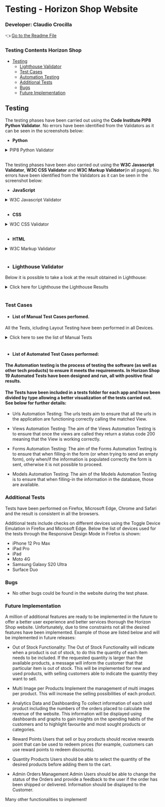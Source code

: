 # **Testing - Horizon Shop** Website

### **Developer: Claudio Crocilla**


👈 [Go to the Readme File](README.md)


### **Testing Contents Horizon Shop**
- [Testing](#testing)
  - [Lighthouse Validator](#lighthouse-validator)
  - [Test Cases](#test-cases)
  - [Automation Testing](#list-of-automated-test-cases-perfomed)
  - [Additional Tests](#additional-tests)
  - [Bugs](#bugs)
  - [Future Implementation](#future-implementation)




## **Testing**
The testing phases have been carried out using the **Code Institute PIP8 Python Validator**. No errors have been identified from the Validators as it can be seen in the screenshots below:

- **Python**

<details>
    <summary>PIP8 Python Validator</summary>

<details>
    <summary>Click here for the CI Python Linter Validator - Home [views.py]</summary>
<img src="static/images/readme/validation-pip8/home-views.webp" alt="CI Python Linter Validator - Home Page [views.py]" width="1000"/>
</details>

<details>
    <summary>Click here for the CI Python Linter Validator - Home [urls.py]</summary>
<img src="static/images/readme/validation-pip8/home-urls.webp" alt="CI Python Linter Validator - Home Page [urls.py]" width="1000"/>
</details>

<details>
    <summary>Click here for the CI Python Linter Validator - Home [models.py]</summary>
<img src="static/images/readme/validation-pip8/home-models.webp" alt="CI Python Linter Validator - Home Page [models.py]" width="1000"/>
</details>

<details>
    <summary>Click here for the CI Python Linter Validator - Contact_Us [views.py]</summary>
<img src="static/images/readme/validation-pip8/contact-us-views.webp" alt="CI Python Linter Validator - Contact Us [views.py]" width="1000"/>
</details>

<details>
    <summary>Click here for the CI Python Linter Validator - Contact_Us [urls.py]</summary>
<img src="static/images/readme/validation-pip8/contact-us-urls.webp" alt="CI Python Linter Validator - Contact Us [urls.py]" width="1000"/>
</details>

<details>
    <summary>Click here for the CI Python Linter Validator - Contact_Us [models.py]</summary>
<img src="static/images/readme/validation-pip8/contact-us-models.webp" alt="CI Python Linter Validator - Contact Us [models.py]" width="1000"/>
</details>

<details>
    <summary>Click here for the CI Python Linter Validator - Contact_Us [forms.py]</summary>
<img src="static/images/readme/validation-pip8/contact-us-forms.webp" alt="CI Python Linter Validator - Contact Us [forms.py]" width="1000"/>
</details>

<details>
    <summary>Click here for the CI Python Linter Validator - Products [admin.py]</summary>
<img src="static/images/readme/validation-pip8/contact-us-admin.webp" alt="CI Python Linter Validator - Contact Us [admin.py]" width="1000"/>
</details>

<details>
    <summary>Click here for the CI Python Linter Validator - Products [views.py]</summary>
<img src="static/images/readme/validation-pip8/products-views.webp" alt="CI Python Linter Validator - Products [views.py]" width="1000"/>
</details>

<details>
    <summary>Click here for the CI Python Linter Validator - Products [urls.py]</summary>
<img src="static/images/readme/validation-pip8/products-urls.webp" alt="CI Python Linter Validator - Products [urls.py]" width="1000"/>
</details>

<details>
    <summary>Click here for the CI Python Linter Validator - Products [models.py]</summary>
<img src="static/images/readme/validation-pip8/products-models.webp" alt="CI Python Linter Validator - Products [models.py]" width="1000"/>
</details>

<details>
    <summary>Click here for the CI Python Linter Validator - Products [forms.py]</summary>
<img src="static/images/readme/validation-pip8/products-forms.webp" alt="CI Python Linter Validator - Products [forms.py]" width="1000"/>
</details>

<details>
    <summary>Click here for the CI Python Linter Validator - Products [admin.py]</summary>
<img src="static/images/readme/validation-pip8/products-admin.webp" alt="CI Python Linter Validator - Products [admin.py]" width="1000"/>
</details>

<details>
    <summary>Click here for the CI Python Linter Validator - Products_Cart [views.py]</summary>
<img src="static/images/readme/validation-pip8/cart-views.webp" alt="CI Python Linter Validator - Products_Cart [views.py]" width="1000"/>
</details>

<details>
    <summary>Click here for the CI Python Linter Validator - Products_Cart [urls.py]</summary>
<img src="static/images/readme/validation-pip8/cart-urls.webp" alt="CI Python Linter Validator - Products_Cart [urls.py]" width="1000"/>
</details>

<details>
    <summary>Click here for the CI Python Linter Validator - Products_Cart [models.py]</summary>
<img src="static/images/readme/validation-pip8/cart-models.webp" alt="CI Python Linter Validator - Products_Cart [models.py]" width="1000"/>
</details>

<details>
    <summary>Click here for the CI Python Linter Validator - Products_Cart [forms.py]</summary>
<img src="static/images/readme/validation-pip8/cart-forms.webp" alt="CI Python Linter Validator - Products_Cart [forms.py]" width="1000"/>
</details>

<details>
    <summary>Click here for the CI Python Linter Validator - Products_Cart [context-processors.py]</summary>
<img src="static/images/readme/validation-pip8/cart-context-processors.webp" alt="CI Python Linter Validator - Products_Cart [context-processors.py]" width="1000"/>
</details>

<details>
    <summary>Click here for the CI Python Linter Validator - Products_Cart [admin.py]</summary>
<img src="static/images/readme/validation-pip8/cart-admin.webp" alt="CI Python Linter Validator - Products_Cart [admin.py]" width="1000"/>
</details>

<details>
    <summary>Click here for the CI Python Linter Validator - Products_Checkout [views.py]</summary>
<img src="static/images/readme/validation-pip8/checkout-views.webp" alt="CI Python Linter Validator - Products_Checkout [views.py]" width="1000"/>
</details>

<details>
    <summary>Click here for the CI Python Linter Validator - Products_Checkout [urls.py]</summary>
<img src="static/images/readme/validation-pip8/checkout-urls.webp" alt="CI Python Linter Validator - Products_Checkout [urls.py]" width="1000"/>
</details>

<details>
    <summary>Click here for the CI Python Linter Validator - Products_Checkout [models.py]</summary>
<img src="static/images/readme/validation-pip8/checkout-models.webp" alt="CI Python Linter Validator - Products_Checkout [models.py]" width="1000"/>
</details>

<details>
    <summary>Click here for the CI Python Linter Validator - Products_Checkout [forms.py]</summary>
<img src="static/images/readme/validation-pip8/checkout-forms.webp" alt="CI Python Linter Validator - Products_Checkout [forms.py]" width="1000"/>
</details>

<details>
    <summary>Click here for the CI Python Linter Validator - Products_Checkout [admin.py]</summary>
<img src="static/images/readme/validation-pip8/checkout-admin.webp" alt="CI Python Linter Validator - Products_Checkout [admin.py]" width="1000"/>
</details>

<details>
    <summary>Click here for the CI Python Linter Validator - Products_Wishlist [views.py]</summary>
<img src="static/images/readme/validation-pip8/wishlist-views.webp" alt="CI Python Linter Validator - Products_Wishlist [views.py]" width="1000"/>
</details>

<details>
    <summary>Click here for the CI Python Linter Validator - Products_Wishlist [models.py]</summary>
<img src="static/images/readme/validation-pip8/wishlist-models.webp" alt="CI Python Linter Validator - Products_Wishlist [models.py]" width="1000"/>
</details>

<details>
    <summary>Click here for the CI Python Linter Validator - Products_Wishlist [context-processors.py]</summary>
<img src="static/images/readme/validation-pip8/wishlist-context-processors.webp" alt="CI Python Linter Validator - Products_Wishlist [context-processors.py]" width="1000"/>
</details>

<details>
    <summary>Click here for the CI Python Linter Validator - Products_Wishlist [admin.py]</summary>
<img src="static/images/readme/validation-pip8/wishlist-admin.webp" alt="CI Python Linter Validator - Products_Wishlist [admin.py]" width="1000"/>
</details>

<details>
    <summary>Click here for the CI Python Linter Validator - Dashboard [views.py]</summary>
<img src="static/images/readme/validation-pip8/dashboard-views.webp" alt="CI Python Linter Validator - Dashboard [views.py]" width="1000"/>
</details>

<details>
    <summary>Click here for the CI Python Linter Validator - Dashboard [urls.py]</summary>
<img src="static/images/readme/validation-pip8/dashboard-urls.webp" alt="CI Python Linter Validator - Dashboard [urls.py]" width="1000"/>
</details>

<details>
    <summary>Click here for the CI Python Linter Validator - Dashboard [models.py]</summary>
<img src="static/images/readme/validation-pip8/dashboard-models.webp" alt="CI Python Linter Validator - Dashboard [models.py]" width="1000"/>
</details>

<details>
    <summary>Click here for the CI Python Linter Validator - Dashboard [forms.py]</summary>
<img src="static/images/readme/validation-pip8/dashboard-forms.webp" alt="CI Python Linter Validator - Dashboard [forms.py]" width="1000"/>
</details>

<details>
    <summary>Click here for the CI Python Linter Validator - Dashboard [signals.py]</summary>
<img src="static/images/readme/validation-pip8/dashboard-signals.webp" alt="CI Python Linter Validator - Dashboard [signals.py]" width="1000"/>
</details>

<details>
    <summary>Click here for the CI Python Linter Validator - Dashboard [admin.py]</summary>
<img src="static/images/readme/validation-pip8/dashboard-admin.webp" alt="CI Python Linter Validator - Dashboard [admin.py]" width="1000"/>
</details>

</details>

<br>

The testing phases have been also carried out using the **W3C Javascript Validator**, **W3C CSS Validator** and **W3C Markup Validator**(in all pages). No errors have been identified from the Validators as it can be seen in the screenshot below:  

- **JavaScript**

<details>
    <summary>W3C Javascript Validator</summary>

<details>
    <summary>Click here for W3C Javascript Validator - Navbar_Script.js</summary>
<img src="static/images/readme/validation-js/js-navbar-script.webp" alt="W3C Javascript Validator - Navbar-Script" width="1000"/>
</details>

<details>
    <summary>Click here for W3C Javascript Validator - Stripe_Element.js</summary>
<img src="static/images/readme/validation-js/js-stripe-elements.webp" alt="W3C Javascript Validator - Stripe" width="1000"/>
</details>

<details>
    <summary>Click here for W3C Javascript Validator - Script.js</summary>
<img src="static/images/readme/validation-js/js-toastify.webp" alt="W3C Javascript Validator - Toastify" width="1000"/>
</details>

</details>

<br>

- **CSS**

<details>
    <summary>W3C CSS Validator</summary>

<details>
    <summary>Click here for W3C CSS Validator - Base.css</summary>
<img src="static/images/readme/validation-css/css-base.webp" alt="W3C CSS Validator - Base.css" width="1000"/>
</details>

<details>
    <summary>Click here for W3C CSS Validator - Rating-stars.css</summary>
<img src="static/images/readme/validation-css/css-rating.webp" alt="W3C CSS Validator - Rating-stars.css" width="1000"/>
</details>

</details>

<br>

- **HTML**

<details>
    <summary>W3C Markup Validator</summary>

<details>
    <summary>Click here for W3C Markup Validator - Home Page</summary>
<img src="static/images/readme/validation-html/homepage.webp" alt="W3C Markup Validator - Home Page" width="1000px"/>
</details>

<details>
    <summary>Click here for W3C Markup Validator - Contact Us</summary>
<img src="static/images/readme/validation-html/contact-us.webp" alt="W3C Markup Validator - Contact Us" width="1000px"/>
</details>

<details>
    <summary>Click here for W3C Markup Validator - Sign In</summary>
<img src="static/images/readme/validation-html/sign-in.webp" alt="W3C Markup Validator - Sign In" width="1000px"/>
</details>

<details>
    <summary>Click here for W3C Markup Validator - Sign Up</summary>
<img src="static/images/readme/validation-html/sign-up.webp" alt="W3C Markup Validator - Sign Up" width="1000px"/>
</details>

<details>
    <summary>Click here for W3C Markup Validator - Sign Out</summary>
<img src="static/images/readme/validation-html/logout.webp" alt="W3C Markup Validator - Sign Out" width="1000px"/>
</details>

<details>
    <summary>Click here for W3C Markup Validator - All Products</summary>
<img src="static/images/readme/validation-html/all-products.webp" alt="W3C Markup Validator - All Products" width="1000px"/>
</details>

<details>
    <summary>Click here for W3C Markup Validator - New Products</summary>
<img src="static/images/readme/validation-html/new-products.webp" alt="W3C Markup Validator - New Products" width="1000px"/>
</details>

<details>
    <summary>Click here for W3C Markup Validator - Used Products</summary>
<img src="static/images/readme/validation-html/used-products.webp" alt="W3C Markup Validator - Used Products" width="1000px"/>
</details>

<details>
    <summary>Click here for W3C Markup Validator - Search By Category</summary>
<img src="static/images/readme/validation-html/by-category-products.webp" alt="W3C Markup Validator - Search By Category" width="1000px"/>
</details>

<details>
    <summary>Click here for W3C Markup Validator - Search By Sub-Category</summary>
<img src="static/images/readme/validation-html/by-subcategory-products.webp" alt="W3C Markup Validator - Search By Sub-Category" width="1000px"/>
</details>

<details>
    <summary>Click here for W3C Markup Validator - Product Details</summary>
<img src="static/images/readme/validation-html/product-details.webp" alt="W3C Markup Validator - Product Details" width="1000px"/>
</details>

<details>
    <summary>Click here for W3C Markup Validator - Cart</summary>
<img src="static/images/readme/validation-html/cart.webp" alt="W3C Markup Validator - Cart" width="1000px"/>
</details>

<details>
    <summary>Click here for W3C Markup Validator - Checkout</summary>
<img src="static/images/readme/validation-html/checkout.webp" alt="W3C Markup Validator - Checkout" width="1000px"/>
</details>

<details>
    <summary>Click here for W3C Markup Validator - Payment Success</summary>
<img src="static/images/readme/validation-html/payment-success.webp" alt="W3C Markup Validator - Payment Success" width="1000px"/>
</details>

<details>
    <summary>Click here for W3C Markup Validator - Wishlist</summary>
<img src="static/images/readme/validation-html/wishlist.webp" alt="W3C Markup Validator - Wishlist" width="1000px"/>
</details>

<details>
    <summary>Click here for W3C Markup Validator - My Horizon Shop</summary>
<img src="static/images/readme/validation-html/my-horizon-shop.webp" alt="W3C Markup Validator - My Horizon Shop" width="1000px"/>
</details>

<details>
    <summary>Click here for W3C Markup Validator - [Admin] Add Category</summary>
<img src="static/images/readme/validation-html/admin-add-category-.webp" alt="W3C Markup Validator - [Admin] Add Category" width="1000px"/>
</details>

<details>
    <summary>Click here for W3C Markup Validator - [Admin] List Categories</summary>
<img src="static/images/readme/validation-html/admin-categories.webp" alt="W3C Markup Validator - [Admin] List Categories" width="1000px"/>
</details>

<details>
    <summary>Click here for W3C Markup Validator - [Admin] Update Category</summary>
<img src="static/images/readme/validation-html/admin-category-update.webp" alt="W3C Markup Validator - [Admin] Update Category" width="1000px"/>
</details>

<details>
    <summary>Click here for W3C Markup Validator - [Admin] Deleted Categories</summary>
<img src="static/images/readme/validation-html/admin-deleted-categories.webp" alt="W3C Markup Validator - [Admin] List Categories" width="1000px"/>
</details>

<details>
    <summary>Click here for W3C Markup Validator - [Admin] Add Sub-Category</summary>
<img src="static/images/readme/validation-html/admin-add-subcategory.webp" alt="W3C Markup Validator - [Admin] Add Sub-Category" width="1000px"/>
</details>

<details>
    <summary>Click here for W3C Markup Validator - [Admin] List Sub-Categories</summary>
<img src="static/images/readme/validation-html/admin-subcategories.webp" alt="W3C Markup Validator - [Admin] List Sub-Categories" width="1000px"/>
</details>

<details>
    <summary>Click here for W3C Markup Validator - [Admin] Update Sub-Category</summary>
<img src="static/images/readme/validation-html/admin-subcategory-update.webp" alt="W3C Markup Validator - [Admin] Update Sub-Category" width="1000px"/>
</details>

<details>
    <summary>Click here for W3C Markup Validator - [Admin] Deleted Sub-Categories</summary>
<img src="static/images/readme/validation-html/admin-deleted-subcategories.webp" alt="W3C Markup Validator - [Admin] Deleted Sub-Categories" width="1000px"/>
</details>

<details>
    <summary>Click here for W3C Markup Validator - [Admin] Add Product</summary>
<img src="static/images/readme/validation-html/admin-add-product.webp" alt="W3C Markup Validator - [Admin] Add Product" width="1000px"/>
</details>

<details>
    <summary>Click here for W3C Markup Validator - [Admin] List Products</summary>
<img src="static/images/readme/validation-html/admin-products-list.webp" alt="W3C Markup Validator - [Admin] List Products" width="1000px"/>
</details>

<details>
    <summary>Click here for W3C Markup Validator - [Admin] Update Product</summary>
<img src="static/images/readme/validation-html/admin-product-update.webp" alt="W3C Markup Validator - [Admin] Update Product" width="1000px"/>
</details>

<details>
    <summary>Click here for W3C Markup Validator - [Admin] Deleted Products</summary>
<img src="static/images/readme/validation-html/admin-deleted-products.webp.webp" alt="W3C Markup Validator - [Admin] Deleted Products" width="1000px"/>
</details>

<details>
    <summary>Click here for W3C Markup Validator - [Admin/Customer] Edit Profile </summary>
<img src="static/images/readme/validation-html/customer-edit-profile.webp" alt="W3C Markup Validator - [Admin/Customer] Edit Profile" width="1000px"/>
</details>

<details>
    <summary>Click here for W3C Markup Validator - [Admin/Customer] Change Password</summary>
<img src="static/images/readme/validation-html/customer-change-password.webp" alt="W3C Markup Validator - [Admin/Customer] Change Password" width="1000px"/>
</details>

<details>
    <summary>Click here for W3C Markup Validator - [Admin/Customer] Add Address </summary>
<img src="static/images/readme/validation-html/customer-add-shipping-address.webp" alt="W3C Markup Validator - [Admin/Customer] Add Address" width="1000px"/>
</details>

<details>
    <summary>Click here for W3C Markup Validator - [Admin/Customer] List Addresses </summary>
<img src="static/images/readme/validation-html/customer-shipping-addresses.webp" alt="W3C Markup Validator - [Admin/Customer] List Addresses" width="1000px"/>
</details>

<details>
    <summary>Click here for W3C Markup Validator - [Admin/Customer] Update Address</summary>
<img src="static/images/readme/validation-html/customer-shipping-address-update.webp" alt="W3C Markup Validator - [Admin/Customer] Update Address" width="1000px"/>
</details>

<details>
    <summary>Click here for W3C Markup Validator - [Admin/Customer] Delete Address</summary>
<img src="static/images/readme/validation-html/customer-delete-shipping-address.webp" alt="W3C Markup Validator - [Admin/Customer] Delete Address" width="1000px"/>
</details>

<details>
    <summary>Click here for W3C Markup Validator - [Admin/Customer] My Orders</summary>
<img src="static/images/readme/validation-html/customer-my-orders.webp" alt="W3C Markup Validator - [Admin/Customer] My Orders" width="1000px"/>
</details>

<details>
    <summary>Click here for W3C Markup Validator - [Admin/Customer] Order Details</summary>
<img src="static/images/readme/validation-html/customer-order-details.webp" alt="W3C Markup Validator - [Admin/Customer] Order Details" width="1000px"/>
</details>

<details>
    <summary>Click here for W3C Markup Validator - [Admin/Customer] Sell Product</summary>
<img src="static/images/readme/validation-html/customer-sell-product.webp" alt="W3C Markup Validator - [Admin/Customer] Sell Product" width="1000px"/>
</details>

<details>
    <summary>Click here for W3C Markup Validator - [Admin/Customer] Products' List</summary>
<img src="static/images/readme/validation-html/customer-my-products.webp" alt="W3C Markup Validator - [Admin/Customer] Products' List" width="1000px"/>
</details>

<details>
    <summary>Click here for W3C Markup Validator - [Admin/Customer] Update Product</summary>
<img src="static/images/readme/validation-html/customer-product-update.webp" alt="W3C Markup Validator - [Admin/Customer] Update Product" width="1000px"/>
</details>

<details>
    <summary>Click here for W3C Markup Validator - [Admin/Customer] Wishlist</summary>
<img src="static/images/readme/validation-html/wishlist.webp" alt="W3C Markup Validator - [Admin/Customer] Wishlist" width="1000px"/>
</details>

<details>
    <summary>Click here for W3C Markup Validator - [Admin/Customer] Add Testimonial</summary>
<img src="static/images/readme/validation-html/customer-add-testimonial.webp" alt="W3C Markup Validator - [Admin/Customer] Add Testimonial" width="1000px"/>
</details>

<details>
    <summary>Click here for W3C Markup Validator - [Admin/Customer] Testimonial List</summary>
<img src="static/images/readme/validation-html/customer-testimonial-list.webp" alt="W3C Markup Validator - [Admin/Customer] Testimonial List" width="1000px"/>
</details>

<details>
    <summary>Click here for W3C Markup Validator - [Admin/Customer] Update Testimonial</summary>
<img src="static/images/readme/validation-html/customer-testimonial-update.webp" alt="W3C Markup Validator - [Admin/Customer] Update Testimonial" width="1000px"/>
</details>

<details>
    <summary>Click here for W3C Markup Validator - [Admin/Customer] Delete Testimonial</summary>
<img src="static/images/readme/validation-html/customer-testimonial-delete.webp" alt="W3C Markup Validator - [Admin/Customer] Delete Testimonial" width="1000px"/>
</details>

<details>
    <summary>Click here for W3C Markup Validator - Error 404</summary>
<img src="static/images/readme/validation-html/error-404.webp" alt="W3C Markup Validator - Error 404" width="1000px"/>
</details>

</details>

<br>

- ### **Lighthouse Validator**
Below it is possible to take a look at the result obtained in Lighthouse:

<details>
    <summary>Click here for Lighthouse the Lighthouse Results</summary>

<details>
    <summary>Click here for Lighthouse Desktop - Homepage</summary>
<img src="static/images/readme/lighthouse/lh-home-desktop.webp" alt="Lighthouse Desktop Homepage" width="600px"/>
</details>

<details>
    <summary>Click here for Lighthouse Mobile - Homepage</summary>
<img src="static/images/readme/lighthouse/lh-home-mobile.webp" alt="Lighthouse Mobile Homepage" width="600px"/>
</details>

<details>
    <summary>Click here for Lighthouse Desktop - Contact Us</summary>
<img src="static/images/readme/lighthouse/lh-contact-us-desktop.webp" alt="Lighthouse Desktop Contact Us" width="600px"/>
</details>

<details>
    <summary>Click here for Lighthouse Mobile - Contact Us</summary>
<img src="static/images/readme/lighthouse/lh-contact-us-mobile.webp" alt="Lighthouse Mobile Contact Us" width="600px"/>
</details>

<details>
    <summary>Click here for Lighthouse Desktop - All Products</summary>
<img src="static/images/readme/lighthouse/lh-all-products-desktop.webp" alt="Lighthouse Desktop All Products" width="600px"/>
</details>

<details>
    <summary>Click here for Lighthouse Mobile - All Products</summary>
<img src="static/images/readme/lighthouse/lh-all-products-mobile.webp" alt="Lighthouse Mobile All Products" width="600px"/>
</details>

<details>
    <summary>Click here for Lighthouse Desktop - New Products</summary>
<img src="static/images/readme/lighthouse/lh-new-products-desktop.webp" alt="Lighthouse Desktop New Products" width="600px"/>
</details>

<details>
    <summary>Click here for Lighthouse Mobile - New Products</summary>
<img src="static/images/readme/lighthouse/lh-new-products-mobile.webp" alt="Lighthouse Mobile New Products" width="600px"/>
</details>

<details>
    <summary>Click here for Lighthouse Desktop - Used Products</summary>
<img src="static/images/readme/lighthouse/lh-used-products-desktop.webp" alt="Lighthouse Desktop Used Products" width="600px"/>
</details>

<details>
    <summary>Click here for Lighthouse Mobile - Used Products</summary>
<img src="static/images/readme/lighthouse/lh-used-products-mobile.webp" alt="Lighthouse Mobile Used Products" width="600px"/>
</details>

<details>
    <summary>Click here for Lighthouse Desktop - Products Search By</summary>
<img src="static/images/readme/lighthouse/lh-search-by-products-desktop.webp" alt="Lighthouse Desktop Products Search By" width="600px"/>
</details>

<details>
    <summary>Click here for Lighthouse Mobile - Products Search By</summary>
<img src="static/images/readme/lighthouse/lh-serach-by-products-mobile.webp" alt="Lighthouse Mobile Products Search By" width="600px"/>
</details>

<details>
    <summary>Click here for Lighthouse Desktop - Products Details</summary>
<img src="static/images/readme/lighthouse/lh-product-details-desktop.webp" alt="Lighthouse Desktop Products Details" width="600px"/>
</details>

<details>
    <summary>Click here for Lighthouse Mobile - Products Details</summary>
<img src="static/images/readme/lighthouse/lh-product-details-mobile.webp" alt="Lighthouse Mobile Products Details" width="600px"/>
</details>

<details>
    <summary>Click here for Lighthouse Desktop - Cart</summary>
<img src="static/images/readme/lighthouse/lh-cart-desktop.webp" alt="Lighthouse Desktop Cart" width="600px"/>
</details>

<details>
    <summary>Click here for Lighthouse Mobile - Cart</summary>
<img src="static/images/readme/lighthouse/lh-cart-mobile.webp" alt="Lighthouse Mobile Cart" width="600px"/>
</details>

<details>
    <summary>Click here for Lighthouse Desktop - Checkout</summary>
<img src="static/images/readme/lighthouse/lh-checkout-desktop.webp" alt="Lighthouse Desktop Checkout" width="600px"/>
</details>

<details>
    <summary>Click here for Lighthouse Mobile - Checkout</summary>
<img src="static/images/readme/lighthouse/lh-checkout-mobile.webp" alt="Lighthouse Mobile Checkout" width="600px"/>
</details>

<details>
    <summary>Click here for Lighthouse Desktop - Payment Success</summary>
<img src="static/images/readme/lighthouse/lh-payment-success-desktop.webp" alt="Lighthouse Desktop Payment Success" width="600px"/>
</details>

<details>
    <summary>Click here for Lighthouse Mobile - Payment Success</summary>
<img src="static/images/readme/lighthouse/lh-payment-success-mobile.webp" alt="Lighthouse Mobile Payment Success" width="600px"/>
</details>

<details>
    <summary>Click here for Lighthouse Desktop - My Horizon Shop</summary>
<img src="static/images/readme/lighthouse/lh-my-horizon-shop-desktop.webp" alt="Lighthouse Desktop My Horizon Shop" width="600px"/>
</details>

<details>
    <summary>Click here for Lighthouse Mobile - My Horizon Shop</summary>
<img src="static/images/readme/lighthouse/lh-my-horizon-shop-mobile.webp" alt="Lighthouse Mobile My Horizon Shop" width="600px"/>
</details>

<details>
    <summary>Click here for Lighthouse Desktop - [Admin] Add Category </summary>
<img src="static/images/readme/lighthouse/lh-admin-add-category-desktop.webp" alt="Lighthouse Desktop [Admin] Add Category" width="600px"/>
</details>

<details>
    <summary>Click here for Lighthouse Mobile - [Admin] Add Category </summary>
<img src="static/images/readme/lighthouse/lh-admin-add-category-mobile.webp" alt="Lighthouse Mobile [Admin] Add Category" width="600px"/>
</details>

<details>
    <summary>Click here for Lighthouse Desktop - [Admin] List Categories </summary>
<img src="static/images/readme/lighthouse/lh-admin-list-category-desktop.webp" alt="Lighthouse Desktop [Admin] List Category" width="600px"/>
</details>

<details>
    <summary>Click here for Lighthouse Mobile - [Admin] List Categories </summary>
<img src="static/images/readme/lighthouse/lh-admin-list-category-mobile.webp" alt="Lighthouse Mobile [Admin] List Category" width="600px"/>
</details>

<details>
    <summary>Click here for Lighthouse Desktop - [Admin] Update Category </summary>
<img src="static/images/readme/lighthouse/lh-admin-update-category-desktop.webp" alt="Lighthouse Desktop [Admin] Update Category" width="600px"/>
</details>

<details>
    <summary>Click here for Lighthouse Mobile - [Admin] Update Category </summary>
<img src="static/images/readme/lighthouse/lh-admin-update-category-mobile.webp" alt="Lighthouse Mobile [Admin] Update Category" width="600px"/>
</details>

<details>
    <summary>Click here for Lighthouse Desktop - [Admin] Deleted Categories </summary>
<img src="static/images/readme/lighthouse/lh-admin-deleted-categories-desktop.webp" alt="Lighthouse Desktop [Admin] Deleted Category" width="600px"/>
</details>

<details>
    <summary>Click here for Lighthouse Mobile - [Admin] Deleted Categories </summary>
<img src="static/images/readme/lighthouse/lh-admin-deleted-categories-mobile.webp" alt="Lighthouse Mobile [Admin] Deleted Category" width="600px"/>
</details>

<details>
    <summary>Click here for Lighthouse Desktop - [Admin] Add Sub-Category </summary>
<img src="static/images/readme/lighthouse/lh-admin-add-subcategory-desktop.webp" alt="Lighthouse Desktop [Admin] Add Sub-Category" width="600px"/>
</details>

<details>
    <summary>Click here for Lighthouse Mobile - [Admin] Add Sub-Category </summary>
<img src="static/images/readme/lighthouse/lh-admin-add-subcategory-mobile.webp" alt="Lighthouse Mobile [Admin] Add Sub-Category" width="600px"/>
</details>

<details>
    <summary>Click here for Lighthouse Desktop - [Admin] List Sub-Categories </summary>
<img src="static/images/readme/lighthouse/lh-admin-list-subcategory-desktop.webp" alt="Lighthouse Desktop [Admin] List Sub-Categories" width="600px"/>
</details>

<details>
    <summary>Click here for Lighthouse Mobile - [Admin] List Sub-Categories </summary>
<img src="static/images/readme/lighthouse/lh-admin-list-subcategory-mobile.webp" alt="Lighthouse Mobile [Admin] List Sub-Categories" width="600px"/>
</details>

<details>
    <summary>Click here for Lighthouse Desktop - [Admin] Update Sub-Category </summary>
<img src="static/images/readme/lighthouse/lh-admin-update-subcategory-desktop.webp" alt="Lighthouse Desktop [Admin] Update Sub-Categories" width="600px"/>
</details>

<details>
    <summary>Click here for Lighthouse Mobile - [Admin] Update Sub-Category </summary>
<img src="static/images/readme/lighthouse/lh-admin-update-subcategory-mobile.webp" alt="Lighthouse Mobile [Admin] Update Sub-Categories" width="600px"/>
</details>

<details>
    <summary>Click here for Lighthouse Desktop - [Admin] Deleted Sub-Categories </summary>
<img src="static/images/readme/lighthouse/lh-admin-deleted-subcategories-desktop.webp" alt="Lighthouse Desktop [Admin] Deleted Sub-Categories" width="600px"/>
</details>

<details>
    <summary>Click here for Lighthouse Mobile - [Admin] Deleted Sub-Categories </summary>
<img src="static/images/readme/lighthouse/lh-admin-deleted-subcategories-mobile.webp" alt="Lighthouse Mobile [Admin] Deleted Sub-Categories" width="600px"/>
</details>

<details>
    <summary>Click here for Lighthouse Desktop - [Admin] Add Product </summary>
<img src="static/images/readme/lighthouse/lh-admin-add-products-desktop.webp" alt="Lighthouse Desktop [Admin] Add Product" width="600px"/>
</details>

<details>
    <summary>Click here for Lighthouse Mobile - [Admin] Add Product </summary>
<img src="static/images/readme/lighthouse/lh-admin-add-products-mobile.webp" alt="Lighthouse Mobile [Admin] Add Product" width="600px"/>
</details>

<details>
    <summary>Click here for Lighthouse Desktop - [Admin] Update Product </summary>
<img src="static/images/readme/lighthouse/lh-admin-update-products-desktop.webp" alt="Lighthouse Desktop [Admin] Update Product" width="600px"/>
</details>

<details>
    <summary>Click here for Lighthouse Mobile - [Admin] Update Product </summary>
<img src="static/images/readme/lighthouse/lh-admin-update-products-mobile.webp" alt="Lighthouse Mobile [Admin] Update Product" width="600px"/>
</details>

<details>
    <summary>Click here for Lighthouse Desktop - [Admin] Deleted Product</summary>
<img src="static/images/readme/lighthouse/lh-admin-deleted-products-desktop.webp" alt="Lighthouse Desktop [Admin] Deleted Product" width="600px"/>
</details>

<details>
    <summary>Click here for Lighthouse Mobile - [Admin] Deleted Product</summary>
<img src="static/images/readme/lighthouse/lh-admin-deleted-products-mobile.webp" alt="Lighthouse Mobile [Admin] Deleted Product" width="600px"/>
</details>

<details>
    <summary>Click here for Lighthouse Desktop - [Admin/Customer] Edit Profile</summary>
<img src="static/images/readme/lighthouse/lh-customer-edit-profile-desktop.webp" alt="Lighthouse Desktop [Admin] Edit Profile" width="600px"/>
</details>

<details>
    <summary>Click here for Lighthouse Mobile - [Admin] Edit Profile</summary>
<img src="static/images/readme/lighthouse/lh-customer-edit-profile-mobile.webp" alt="Lighthouse Mobile [Admin] Edit Profile" width="600px"/>
</details>

<details>
    <summary>Click here for Lighthouse Desktop - [Admin/Customer] Change Password Profile</summary>
<img src="static/images/readme/lighthouse/lh-customer-edit-password-desktop.webp" alt="Lighthouse Desktop [Admin/Customer] Change Password Profile" width="600px"/>
</details>

<details>
    <summary>Click here for Lighthouse Mobile - [Admin/Customer] Change Password Profile</summary>
<img src="static/images/readme/lighthouse/lh-customer-edit-password-mobile.webp" alt="Lighthouse Mobile [Admin/Customer] Change Password Profile" width="600px"/>
</details>

<details>
    <summary>Click here for Lighthouse Desktop - [Admin/Customer] Add Address</summary>
<img src="static/images/readme/lighthouse/lh-customer-add-addresse-desktop.webp" alt="Lighthouse Desktop [Admin/Customer] Add Address" width="600px"/>
</details>

<details>
    <summary>Click here for Lighthouse Mobile - [Admin/Customer] Add Address</summary>
<img src="static/images/readme/lighthouse/lh-customer-add-addresse-mobile.webp" alt="Lighthouse Mobile [Admin/Customer] Add Address" width="600px"/>
</details>

<details>
    <summary>Click here for Lighthouse Desktop - [Admin/Customer] List Address</summary>
<img src="static/images/readme/lighthouse/lh-customer-list-addresses-desktop.webp" alt="Lighthouse Desktop [Admin/Customer] List Address" width="600px"/>
</details>

<details>
    <summary>Click here for Lighthouse Mobile - [Admin/Customer] List Address</summary>
<img src="static/images/readme/lighthouse/lh-customer-list-addresses-mobile.webp" alt="Lighthouse Mobile [Admin/Customer] List Address" width="600px"/>
</details>

<details>
    <summary>Click here for Lighthouse Desktop - [Admin/Customer] Update Address</summary>
<img src="static/images/readme/lighthouse/lh-customer-update-address-desktop.webp" alt="Lighthouse Desktop [Admin/Customer] Update Address" width="600px"/>
</details>

<details>
    <summary>Click here for Lighthouse Mobile - [Admin/Customer] Update Address</summary>
<img src="static/images/readme/lighthouse/lh-customer-update-address-mobile.webp" alt="Lighthouse Mobile [Admin/Customer] Update Address" width="600px"/>
</details>

<details>
    <summary>Click here for Lighthouse Desktop - [Admin/Customer] Delete Address</summary>
<img src="static/images/readme/lighthouse/lh-customer-delete-address-desktop.webp" alt="Lighthouse Desktop [Admin/Customer] Delete Address" width="600px"/>
</details>

<details>
    <summary>Click here for Lighthouse Mobile - [Admin/Customer] Delete Address</summary>
<img src="static/images/readme/lighthouse/lh-customer-delete-address-mobile.webp" alt="Lighthouse Mobile [Admin/Customer] Delete Address" width="600px"/>
</details>

<details>
    <summary>Click here for Lighthouse Desktop - [Admin/Customer] My Orders</summary>
<img src="static/images/readme/lighthouse/lh-customer-order-list-desktop.webp" alt="Lighthouse Desktop [Admin/Customer] My Orders" width="600px"/>
</details>

<details>
    <summary>Click here for Lighthouse Mobile - [Admin/Customer] My Orders</summary>
<img src="static/images/readme/lighthouse/lh-customer-order-list-mobile.webp" alt="Lighthouse Mobile [Admin/Customer] My Orders" width="600px"/>
</details>

<details>
    <summary>Click here for Lighthouse Desktop - [Admin/Customer] Order Details</summary>
<img src="static/images/readme/lighthouse/lh-customer-order-details-desktop.webp" alt="Lighthouse Desktop [Admin/Customer] Order Details" width="600px"/>
</details>

<details>
    <summary>Click here for Lighthouse Mobile - [Admin/Customer] Order Details</summary>
<img src="static/images/readme/lighthouse/lh-customer-order-details-mobile.webp" alt="Lighthouse Mobile [Admin/Customer] Order Details" width="600px"/>
</details>

<details>
    <summary>Click here for Lighthouse Desktop - [Admin/Customer] Sell Product</summary>
<img src="static/images/readme/lighthouse/lh-customer-add-product-desktop.webp" alt="Lighthouse Desktop [Admin/Customer] Sell Product" width="600px"/>
</details>

<details>
    <summary>Click here for Lighthouse Mobile - [Admin/Customer] Sell Product</summary>
<img src="static/images/readme/lighthouse/lh-customer-add-product-mobile.webp" alt="Lighthouse Mobile [Admin/Customer] Sell Product" width="600px"/>
</details>

<details>
    <summary>Click here for Lighthouse Desktop - [Admin/Customer] Products' List</summary>
<img src="static/images/readme/lighthouse/lh-customer-list-products-desktop.webp" alt="Lighthouse Desktop [Admin/Customer] Products' List" width="600px"/>
</details>

<details>
    <summary>Click here for Lighthouse Mobile - [Admin/Customer] Products' List</summary>
<img src="static/images/readme/lighthouse/lh-customer-list-products-mobile.webp" alt="Lighthouse Mobile [Admin/Customer] Products' List" width="600px"/>
</details>

<details>
    <summary>Click here for Lighthouse Desktop - [Admin/Customer] Update Product</summary>
<img src="static/images/readme/lighthouse/lh-customer-edit-products-desktop.webp" alt="Lighthouse Desktop [Admin/Customer] Update Product" width="600px"/>
</details>

<details>
    <summary>Click here for Lighthouse Mobile - [Admin/Customer] Update Product</summary>
<img src="static/images/readme/lighthouse/lh-customer-edit-products-mobile.webp" alt="Lighthouse Mobile [Admin/Customer] Update Product" width="600px"/>
</details>

<details>
    <summary>Click here for Lighthouse Desktop - [Admin/Customer] My Wishlist</summary>
<img src="static/images/readme/lighthouse/lh-wishlist-desktop.webp" alt="Lighthouse Desktop [Admin/Customer] My Wishlist" width="600px"/>
</details>

<details>
    <summary>Click here for Lighthouse Mobile - [Admin/Customer] My Wishlist</summary>
<img src="static/images/readme/lighthouse/lh-wishlist-mobile.webp" alt="Lighthouse Mobile [Admin/Customer] My Wishlist" width="600px"/>
</details>

<details>
    <summary>Click here for Lighthouse Desktop - [Admin/Customer] Add Testimonial</summary>
<img src="static/images/readme/lighthouse/lh-customer-add-testimonials-desktop.webp" alt="Lighthouse Desktop [Admin/Customer] Add Testimonial" width="600px"/>
</details>

<details>
    <summary>Click here for Lighthouse Mobile - [Admin/Customer] Add Testimonial</summary>
<img src="static/images/readme/lighthouse/lh-customer-add-testimonials-mobile.webp" alt="Lighthouse Mobile [Admin/Customer] Add Testimonial" width="600px"/>
</details>

<details>
    <summary>Click here for Lighthouse Desktop - [Admin/Customer] List Testimonials</summary>
<img src="static/images/readme/lighthouse/lh-customer-list-testimonials-desktop.webp" alt="Lighthouse Desktop [Admin/Customer] List Testimonials" width="600px"/>
</details>

<details>
    <summary>Click here for Lighthouse Mobile - [Admin/Customer] List Testimonials</summary>
<img src="static/images/readme/lighthouse/lh-customer-list-testimonials-mobile.webp" alt="Lighthouse Mobile [Admin/Customer] List Testimonials" width="600px"/>
</details>

<details>
    <summary>Click here for Lighthouse Desktop - [Admin/Customer] Update Testimonial</summary>
<img src="static/images/readme/lighthouse/lh-customer-update-testimonials-desktop.webp" alt="Lighthouse Desktop [Admin/Customer] Update Testimonial" width="600px"/>
</details>

<details>
    <summary>Click here for Lighthouse Mobile - [Admin/Customer] Update Testimonial</summary>
<img src="static/images/readme/lighthouse/lh-customer-update-testimonials-mobile.webp" alt="Lighthouse Mobile [Admin/Customer] Update Testimonial" width="600px"/>
</details>

<details>
    <summary>Click here for Lighthouse Desktop - [Admin/Customer] Delete Testimonial</summary>
<img src="static/images/readme/lighthouse/lh-customer-delete-testimonials-desktop.webp" alt="Lighthouse Desktop [Admin/Customer] Delete Testimonial" width="600px"/>
</details>

<details>
    <summary>Click here for Lighthouse Mobile - [Admin/Customer] Delete Testimonial</summary>
<img src="static/images/readme/lighthouse/lh-customer-delete-testimonials-mobile.webp" alt="Lighthouse Mobile [Admin/Customer] Delete Testimonial" width="600px"/>
</details>

<details>
    <summary>Click here for Lighthouse Desktop - Sign In</summary>
<img src="static/images/readme/lighthouse/lh-signin-desktop.webp" alt="Lighthouse Desktop Sign In" width="600px"/>
</details>

<details>
    <summary>Click here for Lighthouse Mobile - Sign In</summary>
<img src="static/images/readme/lighthouse/lh-signin-mobile.webp" alt="Lighthouse Mobile Sign In" width="600px"/>
</details>

<details>
    <summary>Click here for Lighthouse Desktop - Sign Up</summary>
<img src="static/images/readme/lighthouse/lh-signup-desktop.webp" alt="Lighthouse Desktop Sign Up" width="600px"/>
</details>

<details>
    <summary>Click here for Lighthouse Mobile - Sign Up</summary>
<img src="static/images/readme/lighthouse/lh-signup-mobile.webp" alt="Lighthouse Mobile Sign Up" width="600px"/>
</details>

<details>
    <summary>Click here for Lighthouse Desktop - Sign Out</summary>
<img src="static/images/readme/lighthouse/lh-logout-desktop.webp" alt="Lighthouse Desktop Sign Out" width="600px"/>
</details>

<details>
    <summary>Click here for Lighthouse Mobile - Sign Out</summary>
<img src="static/images/readme/lighthouse/lh-logout-mobile.webp" alt="Lighthouse Mobile Sign Out" width="600px"/>
</details>

</details>

<br>


### **Test Cases**

  - #### List of Manual Test Cases perfomed.
All the Tests, icluding Layout Testing have been performed in all Devices. 

<details>
    <summary>Click here to see the list of Manual Tests</summary>

| Page | Feature | Expected Result | Status |
| --- | --- | --- | --- |
| Home | Header | Make sure that the Logo and the Navbar are displayed on the top part of the Home Page. | Pass |
| Home | Header | Make sure that non-authenticated users can only access Home, Contact Us, Products, Sign In/Up Pages. | Pass |
| Home | Header | Make sure that non-authenticated users cannot add product to the Cart or to the Wishlist. | Pass |
| Home | Header | Make sure that authenticated user can see/access Home, Contact Us, Products, Cart, Wishlist and all the customer sections of My Horizon Shop Dashboard. | Pass |
| Home | Header | Make sure that by clicking on the Logo the user is redirected to the Home Page. | Pass |
| Home | Header | Make sure that by clicking onto one of the Products Button the user is redirected to the Products List selected. | Pass |
| Home | Header | Make sure that by using the search field the user is redirected to the Products List displaying the products that match the query entered by the user. | Pass |
| Home | Horizon Shop Service | Make sure that the Services of Horizon Shop are displayed with no overlap with the Logos, Navbar and/or text. | Pass |
| Home | Hero Offer Section | Make sure that the Images in a Carousel are displayed with the correct text/buttons. | Pass |
| Home | Hero Offer Section | Make sure that the Carousel and its content do not overlap with other website contents. | Pass |
| Home | Latest New Products | Make sure that the latest 4 New Products added to Horizon Shop are displayed in cards with no overlap with other sections. | Pass |
| Home | Latest New Products | Make sure that in each New Product Card the correct information is displayed (Title, Category, Rating, Price, Comments' Quantity, Buttons Cart and Wishlist) for Authenticated Users. | Pass |
| Home | Latest New Products | Make sure that in each New Product Card the correct information is displayed (Title, Category, Rating, Price, Comments' Quantity) for Non-Authenticated Users. | Pass |
| Home | Latest Used Products | Make sure that the latest 4 Used Products added to Horizon Shop are displayed in cards with no overlap with other sections. | Pass |
| Home | Latest Used Products | Make sure that in each Used Product Card, the correct information is displayed (Title, Category, Rating, Price, Comments' Quantity, Buttons Cart and Wishlist) for Authenticated Users. | Pass |
| Home | Latest Used Products | Make sure that in each Used Product Card the correct information is displayed (Title, Category, Rating, Price, Comments' Quantity) for Non-Authenticated Users. | Pass |
| Home | Testimonials Section | Make sure that the Testimonials area displays a carousel with Users’ Testimonials.| Pass |
| Home | Testimonials Section | Make sure that the user can use the arrows to switch between Testimonials. | Pass |
| Home | Testimonials Section | Make sure that Testimonials are displayed properly including the Comment, the Rating, the Avatar and the Username of the User. | Pass |
| Home | Footer | Make sure that the footer displays the information of the company | Pass |
| Home | Footer | Make sure that the footer provides the link to access the social media and when clicking on the icons a new tab is opened | Pass |
| Home | Footer | Make sure that the user can sign up with an email address to receive the newsletter.| Pass |
| Home | Footer | Make sure that, by clicking on the newsletter form button, if no email or an invalid email has been entered an error message is displayed to the user. | Pass |
| Home | Footer | Make sure that by clicking on the newsletter form button, if a correct email has been entered, a success message notification is displayed to the user | Pass |
| Contact Us | Form Section | Make sure that the information is displayed correctly in the page and no overlap/cut-off are present. | Pass |
| Contact Us | Form Section | Make sure all the fields (Full Name, Email, Message) are editable. | Pass |
| Contact Us | Form Section | Make sure the checkboxes Terms & Condition is clickable. | Pass |
| Contact Us | Form Section | Make sure all the fields (Full Name, Email, Message, Terms & Condition) are mandatory. | Pass |
| Contact Us | Form Section | Make sure that the Reset Form Button works and deletes all the information entered in the form. | Pass |
| Contact Us | Form Section | Make sure that the Submit Button works and provides a clear message to the user. | Pass |
| Contact Us | Maps | Make sure that the Map with the location of the company is properly displayed. | Pass |
| Contact Us | Location Section | Make sure that the company details are displayed properly. | Pass |
| Contact Us | Location Section | Make sure that the company details don't overlap with other parts of the Contact Us Page. | Pass |
| Contact Us | Location Section | Make sure that the company details includes the Address, Email and Phone Number. | Pass |
| Wishlist | Wishlist List | Make sure that only authenticated users can see/access the wishlist. | Pass |
| Wishlist | Wishlist List | Make sure that the authenticated users can see only their own wished products. | Pass |
| Wishlist | Wishlist List | Make sure that the authenticated users can see the list of products in cards and no overlaps are present. | Pass |
| Cart | Cart Page | Make sure that non-authenticated users can see a message informing them to log in Horizon Shop to see the content of the Cart. | Pass |
| Cart | Cart Page | Make sure that the authenticated users can see/access the Cart Page. | Pass |
| Cart | Cart Page | Make sure that if no product has been added to the Cart, the user sees a Background Image and message informing that no Products are present. | Pass |
| Cart | Cart Page | Make sure that if no product has been added to the Cart, a button that redirects the user to the list of products is displayed. | Pass |
| Cart | Cart Page | Make sure that the users can see the list of products added and no overlaps are present. | Pass |
| Cart | Cart Page | Make sure that the users can see the quantity of added products being update when using the dedicated buttons. | Pass |
| Cart | Cart Page | Make sure that the users can see the list of their Shipping Addresses. | Pass |
| Cart | Cart Page | Make sure that if the user does not have any Shipping Address saved, a message is displayed to the user with a link to go back to the Address Creation. | Pass |
| Cart | Cart Page | Make sure that a clickable Checkout Button is displayed. | Pass |
| Cart | Cart Page | Make sure that by clicking on the Checkout Button the user is redirected to the Checkout page. | Pass |
| Checkout | Summary | Make sure that a summary with the important information of the order is displayed. | Pass |
| Checkout | Summary | Make sure that the summary contains the User Details. | Pass |
| Checkout | Summary | Make sure that the summary contains the Shipping Address Details. | Pass |
| Checkout | Summary | Make sure that the summary contains the List of Products present in the user cart. | Pass |
| Checkout | Stripe | Make sure that the Stripe Payment Form is displayed. | Pass |
| Checkout | Stripe | Make sure that the a Pay Now Button is displayed and/or is disabled if the form is not filled in correctly. | Pass |
| Checkout | Stripe | Make sure that a Continue Shopping Button, that redirects the user to the All Products List Page, is displayed.  | Pass |
| Checkout | Stripe | Make sure that the fields in the Payment form are editable. | Pass |
| Checkout | Stripe | Make sure that if a invalid *Credit/Debit Card* and/or incorrect *Valid Date* are entered, an error message is displayed to the user. | Pass |
| Checkout | Stripe | Make sure that if the form is correctly filled-in, the Pay Now button is clickable. | Pass |
| Checkout | Payment Success | Make sure that by clicking on the Pay Now Button a Wheel Spinner is displayed and the Pay Now Button is not visible. | Pass |
| Checkout | Payment Success | Make sure that when clicking on the Pay Now Button if the Payment is processed correctly, the user is redirected to the Payment Success Page. | Pass |
| Checkout | Email Success | Make sure that the user receives an email confirming that the order has been processed correctly. | Pass |
| Checkout | Payment Fail | Make sure that when clicking on the Pay Now Button if the Payment fails, the user is redirected to the Payment Failed Page. | Pass |
| Checkout | Email Fail | Make sure that the user receives an email confirming that the order has not been processed. | Pass |
| Dashboard | My Horizon Shop | Make sure that only authenticated users can access and view the content of the My Horizon Shop Page. | Pass |
| Dashboard | My Horizon Shop | Make sure that Quick Access Link Cards are displayed correctly. | Pass |
| Dashboard | My Horizon Shop | Make sure that the correct value of the Quick Access Link Cards is displayed in each card. | Pass |
| Dashboard | My Horizon Shop | Make sure that from the cards it is possible to access the relative sub-sections. | Pass |
| Management | My Admin | Make sure that the My Admin Section includes the Add Category/Sub-Category, Categories/Sub-Categories List, Add Product, Product List and Deleted Product List. | Pass |
| Management | My Admin | Make sure that only Admin User can access the My Admin Section and the relative sub-sections. | Pass |
| My Admin | Add Category | Make sure that by clicking Add Category the Admin User is able to access the Add Category Page form. | Pass |
| My Admin | Add Category | Make sure that after filling-in the form, the Admin User is redirected to the Categories List Page if the form is valid. | Pass |
| My Admin | Add Category | Make sure that after the redirect to the Categories List Page, a Message is displayed to the Admin User confirming the creation of the Category. | Pass |
| My Admin | Add Category | Make sure that the Admin User is obliged to fill the mandatory fields correctly. | Pass |
| My Admin | Category List | Make sure that by clicking Category List Sub-Section the Admin User is able to see the Categories added. | Pass |
| My Admin | Category List | Make sure that the Admin User can visualise the name of the Category. | Pass |
| My Admin | Category List | Make sure that a Delete Button is present for the Admin User to click on if the entered category needs to be deleted. | Pass |
| My Admin | Category List | Make sure that by clicking on the Delete Button a modal requesting confirmation to the Admin User is opened. | Pass |
| My Admin | Category List | Make sure that after confirmation, the Admin User is redirected to the Category List and a message confirming the deletion is displayed. | Pass |
| My Admin | Category List | Make sure that an Edit Button is displayed. | Pass |
| My Admin | Category List | Make sure that by clicking on the Edit Button the Admin User can update the information of a previous entered Category. | Pass |
| My Admin | Category List | Make sure that every page is responsive and that no overlaps are presents. | Pass |
| My Admin | Add Sub-Category | Make sure that by clicking Add Sub-Category the Admin User is able to access the Add Sub-Category Page form. | Pass |
| My Admin | Add Sub-Category | Make sure that after filling-in the form, the Admin User is redirected to the Sub-Categories List Page if the form is valid. | Pass |
| My Admin | Add Sub-Category | Make sure that after the redirect to the Sub-Categories List Page a Message is displayed to the Admin User confirming the creation of the Sub-Category. | Pass |
| My Admin | Add Sub-Category | Make sure that the Admin User is obliged to fill the mandatory fields correctly. | Pass |
| My Admin | Sub-Category List | Make sure that by clicking Sub-Category List Sub-Section the Admin User is able to see the Sub-Categories added. | Pass |
| My Admin | Sub-Category List | Make sure that the Admin User can visualise the name of the Sub-Category and the Category associated to it. | Pass |
| My Admin | Sub-Category List | Make sure that a Delete Button is present and that the Admin User can click on the Delete button to delete the entered Sub-Category. | Pass |
| My Admin | Sub-Category List | Make sure that by clicking on the Delete Button a modal requesting confirmation to the Admin User is opened. | Pass |
| My Admin | Sub-Category List | Make sure that after confirmation the Admin User is redirected to the Sub-Category List and a message confirming the deletion is displayed. | Pass |
| My Admin | Sub-Category List | Make sure that an Edit Button is displayed. | Pass |
| My Admin | Sub-Category List | Make sure that by clicking on the Edit Button the Admin User can update the information of a previous entered Sub-Category. | Pass |
| My Admin |Sub-Category List | Make sure that every page is responsive and that no overlaps are presents. | Pass |
| My Admin | Add Product | Make sure that by clicking Add Product the Admin User is able to access the Add Product Page form. | Pass |
| My Admin | Add Product | Make sure that after filling-in the form and clicking on the Create Button, the Admin User is redirected to the Products List Page if the form is valid. | Pass |
| My Admin | Add Product | Make sure that after the redirect to the Products List Page a Message is displayed to the Admin User confirming the creation of the product. | Pass |
| My Admin | Add Product | Make sure that the Admin User is obliged to fill the mandatory fields correctly. | Pass |
| My Admin | Product List | Make sure that by clicking Product List Sub-Section the Admin User is able to see the products added. | Pass |
| My Admin | Product List | Make sure that the Admin User can visualise all the products information. | Pass |
| My Admin | Product List | Make sure that a Delete Button is present and when clicking on it, the entered product is set as Deleted and it is not available in any of the Products Lists. | Pass |
| My Admin | Product List | Make sure that by clicking on the Delete Button a modal requesting confirmation to the Admin User is opened. | Pass |
| My Admin | Product List | Make sure that after confirmation the Admin User is redirected to the Product List and a message confirming the deletion of the Product is displayed. | Pass |
| My Admin | Product List | Make sure that an Edit Button is displayed. | Pass |
| My Admin | Product List | Make sure that by clicking on the Edit Button the Admin User can update the information of a product. | Pass |
| My Admin | Product List | Make sure that every page is responsive and that no overlaps are present. | Pass |
| My Admin | Deleted Product List | Make sure that by clicking Deleted Product List Sub-Section the Admin User is able to see the products in deleted Status. | Pass |
| My Admin | Deleted Product List | Make sure that the Admin User can visualise basic information of the Deleted Products. | Pass |
| My Admin | Deleted Product List | Make sure that a Restore Button is present and when clicking on it, the product is restored and available in all the Products List. | Pass |
| My Admin | Deleted Product List | Make sure that after restoring the product the Admin User is redirected to the Product List and a message confirming the action is displayed. | Pass |
| Dashboard | My Profile | Make sure that the My Profile Section includes the Edit Profile, Change Password, Add address and List Addresses Sub-Sections. | Pass |
| My Profile | Edit Profile | Make sure that by clicking Edit Profile the Admin User is able to access the personal information form. | Pass |
| My Profile | Edit Profile | Make sure that in the Edit Profile Form the user can edit only his/her own personal information. | Pass |
| My Profile | Change password | Make sure that by clicking Change Password Sub-Section, the user is able to successfully access the Change Password Page. | Pass |
| My Profile | Change password | Make sure that in the Change Password Form the user can change the password associated to his/her account. | Pass |
| Dashboard | My Products | Make sure that My Profile Section includes the My Order, Sell Products, Product List, My Wishlist Sub-Sections. | Pass |
| My Products | My Order | Make sure that by clicking to My Order Sub-Section the user is able to see the completed orders. | Pass |
| My Products | My Order | Make sure that the user can visualise the basic information about the order (Order Number, Status, date of the Order). | Pass |
| My Products | My Order | Make sure that a Details Button is present and when clicking on it the user can see the details of the Order. | Pass |
| My Products | My Order | Make sure that in the Details Page the Account, the Shipping Address, the Order and Product details, including the cost, are displayed.  | Pass |
| My Products | My Order | Make sure that every page is responsive and that no overlaps are present. | Pass |
| My Products | Sell Product | Make sure that by clicking Add/Sell Product, the user is able to access the Add/Sell Product Page form. | Pass |
| My Products | Sell Product | Make sure that after filling-in the form and clicking on the Create Button, the user is redirected to the Products List Page if the form is valid. | Pass |
| My Products | Sell Product | Make sure that after the redirect to the Products List Page a Message is displayed to the user confirming the creation of the product. | Pass |
| My Products | Sell Product | Make sure that the user is obliged to fill the mandatory fields correctly. | Pass |
| My Products | Product List | Make sure that by clicking Product List Sub-Section the user is able to see the added products. | Pass |
| My Products | Product List | Make sure that the user can visualise all the information of the Products. | Pass |
| My Products | Product List | Make sure that a Delete Button is present and when clicking on it the entered product is set as Deleted and it is not available in any of the Products List. | Pass |
| My Products | Product List | Make sure that by clicking on the Delete Button a modal requesting confirmation to the user is opened. | Pass |
| My Products | Product List | Make sure that after confirmation the user is redirected to the Product List and a message confirm the deletion is displayed. | Pass |
| My Products | Product List | Make sure that an Edit Button is displayed. | Pass |
| My Products | Product List | Make sure that by clicking on the Edit Button the user can update the information of a product. | Pass |
| My Products | Product List | Make sure that every page is responsive and that no overlaps are present. | Pass |
| My Wishlist |  Wishlist    | Make sure that by clicking My Wishlist Section the user is able to access his/her own personal wishlist. | Pass |
| My Wishlist |  Wishlist    | Make sure that the authenticated users can see the list of products in cards and no overlaps are present. | Pass |
| My Wishlist |  Wishlist    | Make sure that the user can remove the products from the wishlist by clicking on a remove button displayed on each card. | Pass |
| My Wishlist |  Wishlist    | Make sure that the Remove Button redirects the user to the Wishlist Sub-Section and a message confirming the deletion is displayed. | Pass |
| Dashboard | My Testimonials | Make sure that the My Testimonials Section includes the Add Testimonial and Testimonial List Sub-Sections. | Pass |
| My Testimonials | Add Testimonial | Make sure that by clicking Add Testimonial the user is able to access the Add Testimonial Page form. | Pass |
| My Testimonials | Add Testimonial | Make sure that after filling-in the form, the user is redirected to the Testimonials List Page if the form is valid. | Pass |
| My Testimonials | Add Testimonial | Make sure that after the redirect to the Testimonials List Page a message is displayed to the user confirming the creation of the Testimonials. | Pass |
| My Testimonials | Add Testimonial | Make sure that the user is obliged to fill the mandatory fields correctly. | Pass |
| My Testimonials | Testimonials List | Make sure that when clicking on the Testimonials List Sub-Section, the user is able to access his/her own personal Testimonials List. | Pass |
| My Testimonials | Testimonials List | Make sure that the user can visualise the information of his/her Testimonials. | Pass |
| My Testimonials | Testimonials List | Make sure that a Delete Button is present and that the user can click on it to delete the entered Testimonials. | Pass |
| My Testimonials | Testimonials List | Make sure that by clicking on the Delete Button a modal requesting confirmation is opened. | Pass |
| My Testimonials | Testimonials List | Make sure that after confirmation the user is redirected to the Testimonials List and a message confirm the action is displayed. | Pass |
| My Testimonials | Testimonials List | Make sure that an Edit Button is displayed. | Pass |
| My Testimonials | Testimonials List | Make sure that by clicking on the Edit Button, the user can update the information of a Testimonials. | Pass |
| My Testimonials | Testimonials List | Make sure that every page is responsive and that no overlap are present. | Pass |

</details>

<br>

  - #### List of Automated Test Cases performed:
#### The Automation testing is the process of testing the software (as well as other tech products) to ensure it meets the requirements. In Horizon Shop 19 Automated Tests have been designed and run, all with positive final results. 

#### The Tests have been included in a tests folder for each app and have been divided by type allowing a better visualization of the tests carried out. See below for further details:

- Urls Automation Testing: The urls tests aim to ensure that all the urls in the application are functioning correctly calling the matched View.

- Views Automation Testing: The aim of the Views Automation Testing is to ensure that once the views are called they return a status code 200 meaning that the View is working correctly.

- Forms Automation Testing: The aim of the Forms Automation Testing is to ensure that when filling-in the form (or when trying to send an empty form), only when/if the information is populated correctly the form is sent, otherwise it is not possible to proceed. 
  
- Models Automation Testing: The aim of the Models Automation Testing is to ensure that when filling-in the information in the database, those are available. 


### **Additional Tests**
Tests have been performed on Firefox, Microsoft Edge, Chrome and Safari and the result is consistent in all the browsers. 

Additional tests include checks on different devices using the Toggle Device Emulation in Firefox and Microsoft Edge. Below the list of devices used for the tests through the Responsive Design Mode in Firefox is shown:
* iPhone 12 Pro Max
* iPad Pro
* iPad 
* Moto 4G
* Samsung Galaxy S20 Ultra
* Surface Duo

### **Bugs**
- No other bugs could be found in the website during the test phase.


### **Future Implementation**
A million of additional features are ready to be implemented in the future to offer a better user experience and better services thorough the Horizon Shop website. Unfortunately, due to time constraints not all the desired features have been implemented. Example of those are listed below and will be implemented in future releases:

- Out of Stock Functionality: 
The Out of Stock Functionality will indicate when a product is out of stock, to do this the quantity of each item needs to be included. If the requested quantity is larger than the available products, a message will inform the customer that that particular item is out of stock. This will be implemented for new and used products, with selling customers able to indicate the quantity they want to sell.

- Multi Image per Products
Implement the management of multi images per product. This will increase the selling possibilities of each product. 

- Analytics Data and Dashboarding
To collect information of each sold product including the numbers of the orders placed to calculate the revenue of the website. This information will be displayed using dashboards and graphs to gain insights on the spending habits of the customers and to highlight favourite and most sought products or categories. 

- Reward Points
Users that sell or buy products should receive rewards point that can be used to redeem prices (for example, customers can use reward points to redeem discounts).

- Quantity Products
Users should be able to select the quantity of the desired products before adding them to the cart. 
 
- Admin Orders Management
Admin Users should be able to change the status of the Orders and provide a feedback to the user if the order has been shipped or delivered. Information should be displayed to the Customer. 

Many other functionalities to implement! 